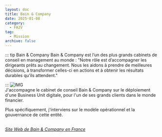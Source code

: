 ```yaml
---
layout: doc
title: Bain & Company
date: 2025-01-08
category:
  - FA2V
tag:
  - Mission
archive: false
---
```


::: tip Bain & Company
Bain & Company est l’un des plus grands cabinets de conseil en management au monde : "Notre rôle est d’accompagner les dirigeants prêts au changement. Nous les aidons à prendre de meilleures décisions, à transformer celles-ci en actions et à obtenir les résultats durables qu’ils attendent."

:::
![IMG](/assets/img/logo_bain.webp "Bain & Company")
<br>
J'accompagne le cabinet de conseil Bain & Company sur le déploiement d'une Business Unit digitale, pour l'un de ses grands clients dans le monde financier.

Plus spécifiquement, j'interviens sur le modèle opérationnel et la gouvernance de cette entité.

<br>
<i><a target="_blank" href="https://www.bain.com/fr/">Site Web de Bain & Company en France</a></i>
